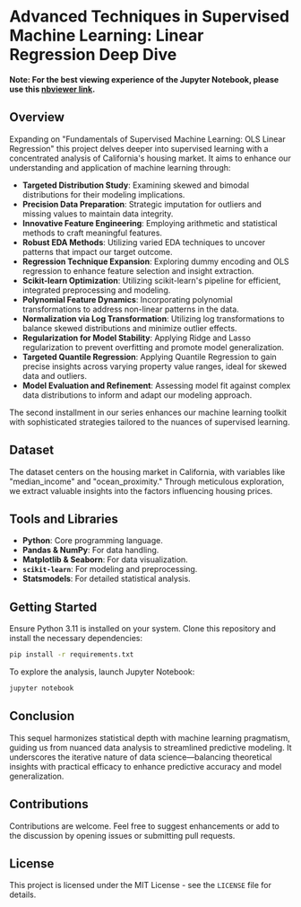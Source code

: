 # Advanced Techniques in Supervised Machine Learning: Linear Regression Deep Dive
**Note: For the best viewing experience of the Jupyter Notebook, please use this [nbviewer link](https://nbviewer.org/github/FutureGoose/advanced_techniques_linear_regression/blob/main/fundamentals_linear_regression_part2.ipynb).**
## Overview
Expanding on "Fundamentals of Supervised Machine Learning: OLS Linear Regression" this project delves deeper into supervised learning with a concentrated analysis of California's housing market. It aims to enhance our understanding and application of machine learning through:
- **Targeted Distribution Study**: Examining skewed and bimodal distributions for their modeling implications.
- **Precision Data Preparation**: Strategic imputation for outliers and missing values to maintain data integrity.
- **Innovative Feature Engineering**: Employing arithmetic and statistical methods to craft meaningful features.
- **Robust EDA Methods**: Utilizing varied EDA techniques to uncover patterns that impact our target outcome.
- **Regression Technique Expansion**: Exploring dummy encoding and OLS regression to enhance feature selection and insight extraction.
- **Scikit-learn Optimization**: Utilizing scikit-learn's pipeline for efficient, integrated preprocessing and modeling.
- **Polynomial Feature Dynamics**: Incorporating polynomial transformations to address non-linear patterns in the data.
- **Normalization via Log Transformation**: Utilizing log transformations to balance skewed distributions and minimize outlier effects.
- **Regularization for Model Stability**: Applying Ridge and Lasso regularization to prevent overfitting and promote model generalization.
- **Targeted Quantile Regression**: Applying Quantile Regression to gain precise insights across varying property value ranges, ideal for skewed data and outliers.
- **Model Evaluation and Refinement**: Assessing model fit against complex data distributions to inform and adapt our modeling approach.

The second installment in our series enhances our machine learning toolkit with sophisticated strategies tailored to the nuances of supervised learning.

## Dataset
The dataset centers on the housing market in California, with variables like "median_income" and "ocean_proximity." Through meticulous exploration, we extract valuable insights into the factors influencing housing prices.

## Tools and Libraries
- **Python**: Core programming language.
- **Pandas & NumPy**: For data handling.
- **Matplotlib & Seaborn**: For data visualization.
- **`scikit-learn`**: For modeling and preprocessing.
- **Statsmodels**: For detailed statistical analysis.

## Getting Started
Ensure Python 3.11 is installed on your system. Clone this repository and install the necessary dependencies:
```bash
pip install -r requirements.txt
```
To explore the analysis, launch Jupyter Notebook:
```bash
jupyter notebook
```

## Conclusion
This sequel harmonizes statistical depth with machine learning pragmatism, guiding us from nuanced data analysis to streamlined predictive modeling. It underscores the iterative nature of data science—balancing theoretical insights with practical efficacy to enhance predictive accuracy and model generalization.

## Contributions
Contributions are welcome. Feel free to suggest enhancements or add to the discussion by opening issues or submitting pull requests.

## License
This project is licensed under the MIT License - see the `LICENSE` file for details.